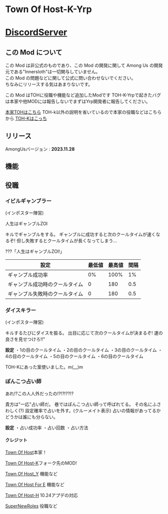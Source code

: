 # Town Of Host-K-Yrp

# [DiscordServer](https://discord.gg/kevXDW9bcF)

## この Mod について

この Mod は非公式のものであり、この Mod の開発に関して Among Us の開発元である"Innersloth"は一切関与していません。<br>
この Mod の問題などに関して公式に問い合わせないでください。<br>
ちなみにリリースする気はあまりないです。<br>

この Mod はTOHに役職や機能など追加したModです
TOH-K-Yrpで起きたバグは本家や他MODには報告しないでまずはYrp開発者に報告してください。

[本家TOHはこちら](https://github.com/tukasa0001/TownOfHost) TOH-k以外の説明を省いているので本家の役職などはこちらから
[TOH-Kはこっち](https://github.com/KYMario/TownOfHost-K)
## リリース

AmongUsバージョン : **2023.11.28**<br>

## 機能

## 役職
### イビルギャンブラー
(インポスター陣営)

人生はギャンブルZOI

キルでギャンブルをする。
ギャンブルに成功すると次のクールタイムが速くなるぞ!
但し失敗するとクールタイムが長くなってしまう...

???「人生はギャンブルZOI!」

|設定|最低値|最高値|間隔|
|----|------|-----|-----|
|ギャンブル成功率|0%|100%|1%|
|ギャンブル成功時のクールタイム|0|180|0.5|
|ギャンブル失敗時のクールタイム|0|180|0.5|

### ダイスキラー 
(インポスター陣営)

キルするたびにダイスを振る。
出目に応じて次のクールタイムが決まるぞ!
運の良さを見せつけろ!!"

**設定**
・1の目のクールタイム
・2の目のクールタイム
・3の目のクールタイム
・4の目のクールタイム
・5の目のクールタイム
・6の目のクールタイム

TOH-Kにあった案使いました。m(__)m

### ぽんこつ占い師

あれ!?この人人外だったの!?!?!??!?

貴方は"一応"占い師だ。
巷ではぽんこつ占い師って呼ばれてる。
その名にふさわしく(?)
設定確率で占いを外す。(クルーメイト表示)
占いの情報があってるかどうかは誰にも分らない。

**設定**
・占い成功率
・占い回数
・占い方法

#### クレジット
[Town Of Host](https://github.com/tukasa0001/TownOfHost)本家！

[Town Of Host-K](https://github.com/KY_Mario/TownOfHost-K)フォーク先のMOD!

[Town Of Host_Y](https://github.com/Yumenopai/TownOfHost_Y) 機能など

[Town Of Host For E](https://github.com/AsumuAkaguma/TownOfHost_ForE) 機能など

[Town Of Host-H](https://github.com/Hyz-sui/TownOfHost-H) 10.24アプデの対応

[SuperNewRoles](https://github.com/ykundesu/SuperNewRoles) 役職など
